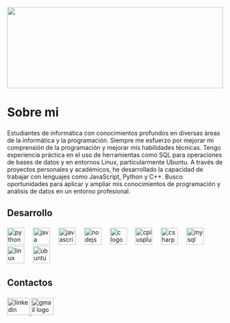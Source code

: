 <div align="center">
  <img height="190px" width="100%" src="https://github.com/MartinB2002/perfil/assets/115353288/02acdddd-3581-4305-9561-3dc3a06fc68b">
</div>

###

<h1 align="left">Sobre mi</h1>

###

<p align="left">Estudiantes de informática con  conocimientos profundos en diversas áreas de la informática y la programación. Siempre me esfuerzo por mejorar mi comprensión de la programación y mejorar mis habilidades técnicas. Tengo experiencia práctica en el uso de herramientas como SQL para operaciones de bases de datos y en entornos Linux, particularmente Ubuntu. A través de proyectos personales y académicos, he desarrollado la capacidad de trabajar con lenguajes como JavaScript, Python y C++. Busco oportunidades para aplicar y ampliar mis conocimientos de programación y análisis de datos en un entorno profesional.</p>

###

<h2 align="left">Desarrollo</h2>

###

<div align="left">
  <img src="https://cdn.jsdelivr.net/gh/devicons/devicon/icons/python/python-original.svg" height="40" alt="python logo"  />
  <img width="12" />
  <img src="https://cdn.jsdelivr.net/gh/devicons/devicon/icons/java/java-original.svg" height="40" alt="java logo"  />
  <img width="12" />
  <img src="https://cdn.jsdelivr.net/gh/devicons/devicon/icons/javascript/javascript-original.svg" height="40" alt="javascript logo"  />
  <img width="12" />
  <img src="https://cdn.jsdelivr.net/gh/devicons/devicon/icons/nodejs/nodejs-original.svg" height="40" alt="nodejs logo"  />
  <img width="12" />
  <img src="https://cdn.jsdelivr.net/gh/devicons/devicon/icons/c/c-original.svg" height="40" alt="c logo"  />
  <img width="12" />
  <img src="https://cdn.jsdelivr.net/gh/devicons/devicon/icons/cplusplus/cplusplus-original.svg" height="40" alt="cplusplus logo"  />
  <img width="12" />
  <img src="https://cdn.jsdelivr.net/gh/devicons/devicon/icons/csharp/csharp-original.svg" height="40" alt="csharp logo"  />
  <img width="12" />
  <img src="https://cdn.jsdelivr.net/gh/devicons/devicon/icons/mysql/mysql-original.svg" height="40" alt="mysql logo"  />
  <img width="12" />
  <img src="https://cdn.jsdelivr.net/gh/devicons/devicon/icons/linux/linux-original.svg" height="40" alt="linux logo"  />
  <img width="12" />
  <img src="https://cdn.jsdelivr.net/gh/devicons/devicon/icons/ubuntu/ubuntu-plain.svg" height="40" alt="ubuntu logo"  />
</div>

###

<h2 align="left">Contactos</h2>

###

<div align="left">
  <a href="https://www.linkedin.com/in/martin-boggio-351540250/" target="_blank">
    <img src="https://raw.githubusercontent.com/maurodesouza/profile-readme-generator/master/src/assets/icons/social/linkedin/default.svg" width="52" height="40" alt="linkedin logo"  />
  </a>
  <a href="mailto:boggio.martin.alejandro@gmail.com" target="_blank">
    <img src="https://raw.githubusercontent.com/maurodesouza/profile-readme-generator/master/src/assets/icons/social/gmail/default.svg" width="52" height="40" alt="gmail logo"  />
  </a>
</div>

###
